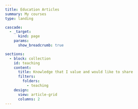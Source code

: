 ```yaml
---
title: Education Articles
summary: My courses
type: landing

cascade:
  - _target:
      kind: page
    params:
      show_breadcrumb: true

sections:
  - block: collection
    id: teaching
    content:
      title: Knowledge that I value and would like to share
      filters:
        folders:
          - teaching
    design:
      view: article-grid
      columns: 2
---
```

